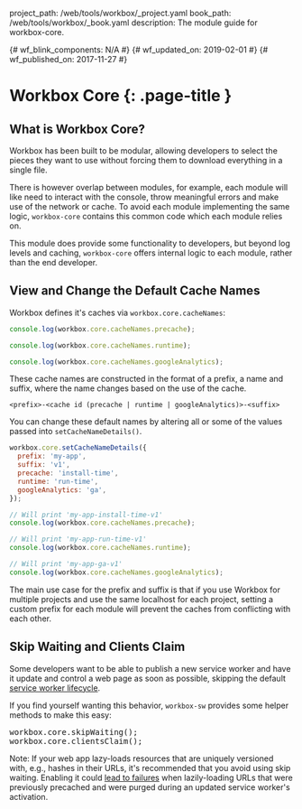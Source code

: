 project_path: /web/tools/workbox/_project.yaml
book_path: /web/tools/workbox/_book.yaml
description: The module guide for workbox-core.

{# wf_blink_components: N/A #}
{# wf_updated_on: 2019-02-01 #}
{# wf_published_on: 2017-11-27 #}

# Workbox Core {: .page-title }

## What is Workbox Core?

Workbox has been built to be modular, allowing developers to select the
pieces they want to use without forcing them to download everything in a
single file.

There is however overlap between modules, for example, each module will like
need to interact with the console, throw meaningful errors and make use of
the network or cache. To avoid each module implementing the same logic,
`workbox-core` contains this common code which each module relies on.

This module does provide some functionality to developers, but beyond log
levels and caching, `workbox-core` offers internal logic to each module,
rather than the end developer.

## View and Change the Default Cache Names

Workbox defines it's caches via `workbox.core.cacheNames`:

```javascript
console.log(workbox.core.cacheNames.precache);

console.log(workbox.core.cacheNames.runtime);

console.log(workbox.core.cacheNames.googleAnalytics);
```

These cache names are constructed in the format of a prefix, a name and
suffix, where the name changes based on the use of the cache.

`<prefix>-<cache id (precache | runtime | googleAnalytics)>-<suffix>`

You can change these default names by altering all or some of the values
passed into `setCacheNameDetails()`.

```javascript
workbox.core.setCacheNameDetails({
  prefix: 'my-app',
  suffix: 'v1',
  precache: 'install-time',
  runtime: 'run-time',
  googleAnalytics: 'ga',
});

// Will print 'my-app-install-time-v1'
console.log(workbox.core.cacheNames.precache);

// Will print 'my-app-run-time-v1'
console.log(workbox.core.cacheNames.runtime);

// Will print 'my-app-ga-v1'
console.log(workbox.core.cacheNames.googleAnalytics);
```

The main use case for the prefix and suffix is that if you use Workbox for
multiple projects and use the same localhost for each project, setting a
custom prefix for each module will prevent the caches from conflicting
with each other.

## Skip Waiting and Clients Claim

Some developers want to be able to publish a new service worker and have it
update and control a web page as soon as possible, skipping the default
[service worker lifecycle](/web/fundamentals/primers/service-workers/lifecycle).

If you find yourself wanting this behavior, `workbox-sw` provides some helper
methods to make this easy:

<pre class="prettyprint js">
workbox.core.skipWaiting();
workbox.core.clientsClaim();
</pre>

Note: If your web app lazy-loads resources that are uniquely versioned with, e.g., hashes in their
URLs, it's recommended that you avoid using skip waiting. Enabling it could
[lead to failures](https://stackoverflow.com/questions/51715127)
when lazily-loading URLs that were previously precached and were purged during an updated service
worker's activation.
